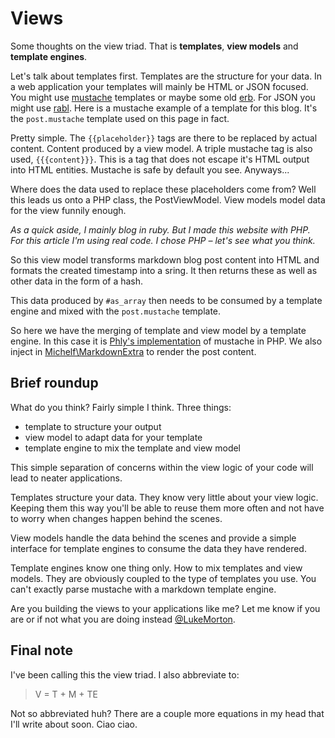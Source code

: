 # Views

Some thoughts on the view triad. That is 
**templates**, **view models** and **template engines**.

Let's talk about templates first. Templates are the structure
for your data. In a web application your templates will mainly
be HTML or JSON focused. You might use [mustache][1] templates
or maybe some old [erb][2]. For JSON you might use [rabl][3].
Here is a mustache example of a template for this blog. It's
the `post.mustache` template used on this page in fact.

<script src="https://gist.github.com/DrPheltRight/6683267.js"></script>

Pretty simple. The `{{placeholder}}` tags are there to be
replaced by actual content. Content produced by a view model.
A triple mustache tag is also used, `{{{content}}}`. This is
a tag that does not escape it's HTML output into HTML
entities. Mustache is safe by default you see. Anyways...

Where does the data used to replace these placeholders come
from? Well this leads us onto a PHP class, the PostViewModel.
View models model data for the view funnily enough.

*As a quick aside, I mainly blog in ruby. But I made this
website with PHP. For this article I'm using real code.
I chose PHP – let's see what you think.*

<script src="https://gist.github.com/DrPheltRight/6683279.js"></script>

So this view model transforms markdown blog post content into
HTML and formats the created timestamp into a sring. It then
returns these as well as other data in the form of a hash.

This data produced by `#as_array` then needs to be consumed by
a template engine and mixed with the `post.mustache` template. 

<script src="https://gist.github.com/DrPheltRight/6683286.js"></script>

So here we have the merging of template and view model by a
template engine. In this case it is [Phly's implementation][4]
of mustache in PHP. We also inject in
[Michelf\MarkdownExtra][5] to render the post content.

## Brief roundup

What do you think? Fairly simple I think. Three things:

 - template to structure your output
 - view model to adapt data for your template
 - template engine to mix the template and view model

This simple separation of concerns within the view logic of
your code will lead to neater applications.

Templates structure your data. They know very little about
your view logic. Keeping them this way you'll be able to reuse
them more often and not have to worry when changes happen
behind the scenes.

View models handle the data behind the scenes and provide a
simple interface for template engines to consume the data they
have rendered.

Template engines know one thing only. How to mix templates and
view models. They are obviously coupled to the type of
templates you use. You can't exactly parse mustache with a
markdown template engine.

Are you building the views to your applications like me? Let
me know if you are or if not what you are doing instead
[@LukeMorton][6].

## Final note

I've been calling this the view triad. I also abbreviate to:

> V = T + M + TE

Not so abbreviated huh? There are a couple more equations in
my head that I'll write about soon. Ciao ciao.

[1]: http://mustache.github.io/
[2]: http://ruby-doc.org/stdlib-2.0.0/libdoc/erb/rdoc/ERB.html
[3]: https://github.com/nesquena/rabl
[4]: https://github.com/phly/phly_mustache
[5]: https://github.com/michelf/php-markdown
[6]: https://twitter.com/LukeMorton
